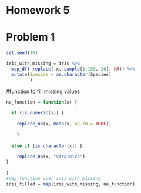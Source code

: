 Homework 5
================

# Problem 1

``` r
set.seed(10)

iris_with_missing = iris %>% 
  map_df(~replace(.x, sample(1:150, 20), NA)) %>%
  mutate(Species = as.character(Species)
         )
```

\#function to fill missing values

``` r
na_function = function(x) {
  
  if (is.numeric(x)) { 
    
    replace_na(x, mean(x, na.rm = TRUE))
    
    }
  
  else if (is.character(x)) { 
    
    replace_na(x, "virginica")
}
  
}
#map function over iris_with_missing
iris_filled = map(iris_with_missing, na_function)
```
